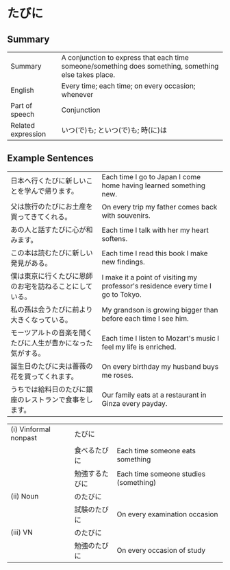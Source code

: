 # たびに

## Summary

<table><tr>   <td>Summary</td>   <td>A conjunction to express that each time someone/something does something, something else takes place.</td></tr><tr>   <td>English</td>   <td>Every time; each time; on every occasion; whenever</td></tr><tr>   <td>Part of speech</td>   <td>Conjunction</td></tr><tr>   <td>Related expression</td>   <td>いつ(で)も; といつ(で)も; 時(に)は</td></tr></table>

## Example Sentences

<table><tr>   <td>日本へ行くたびに新しいことを学んで帰ります。</td>   <td>Each time I go to Japan I come home having learned something new.</td></tr><tr>   <td>父は旅行のたびにお土産を買ってきてくれる。</td>   <td>On every trip my father comes back with souvenirs.</td></tr><tr>   <td>あの人と話すたびに心が和みます。</td>   <td>Each time I talk with her my heart softens.</td></tr><tr>   <td>この本は読むたびに新しい発見がある。</td>   <td>Each time I read this book I make new findings.</td></tr><tr>   <td>僕は東京に行くたびに恩師のお宅を訪ねることにしている。</td>   <td>I make it a point of visiting my professor's residence every time I go to Tokyo.</td></tr><tr>   <td>私の孫は会うたびに前より大きくなっている。</td>   <td>My grandson is growing bigger than before each time I see him.</td></tr><tr>   <td>モーツアルトの音楽を聞くたびに人生が豊かになった気がする。</td>   <td>Each time I listen to Mozart's music I feel my life is enriched.</td></tr><tr>   <td>誕生日のたびに夫は薔薇の花を買ってくれます。</td>   <td>On every birthday my husband buys me roses.</td></tr><tr>   <td>うちでは給料日のたびに銀座のレストランで食事をします。</td>   <td>Our family eats at a restaurant in Ginza every payday.</td></tr></table>

<table class="table"><tbody><tr class="tr head"><td class="td"><span class="numbers">(i)</span> <span class="bold">Vinformal nonpast</span></td><td class="td"><span class="concept">たびに</span></td><td class="td"></td></tr><tr class="tr"><td class="td"></td><td class="td"><span>食べる</span><span class="concept">たびに</span></td><td class="td"><span>Each time someone eats something</span></td></tr><tr class="tr"><td class="td"></td><td class="td"><span>勉強する</span><span class="concept">たびに</span></td><td class="td"><span>Each time someone studies (something)</span> </td></tr><tr class="tr head"><td class="td"><span class="numbers">(ii)</span> <span class="bold">Noun</span></td><td class="td"><span class="concept">のたびに</span></td><td class="td"></td></tr><tr class="tr"><td class="td"></td><td class="td"><span>試験</span><span class="concept">のたびに</span></td><td class="td"><span>On every examination occasion</span></td></tr><tr class="tr head"><td class="td"><span class="numbers">(iii)</span> <span class="bold">VN</span></td><td class="td"><span class="concept">のたびに</span></td><td class="td"></td></tr><tr class="tr"><td class="td"></td><td class="td"><span>勉強</span><span class="concept">のたびに</span></td><td class="td"><span>On every occasion of study</span></td></tr></tbody></table>

